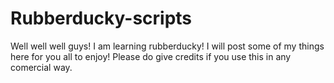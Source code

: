 # Rubberducky-scripts
Well well well guys! I am learning rubberducky! I will post some of my things here for you all to enjoy!
Please do give credits if you use this in any comercial way.

